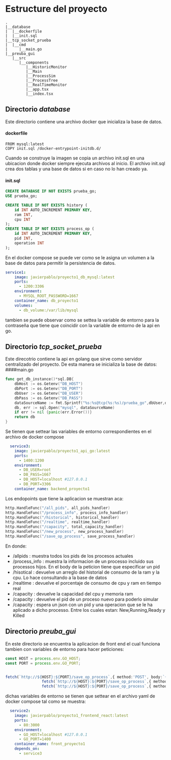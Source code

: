 # Estructure del proyecto
```
.
|__database
|  |__dockerfile
|  |__init.sql
|__tcp_socket_prueba
|  |__cmd
|     |__main.go
|__preuba_gui
   |__src
      |__components
         |__HistoricMonitor
         |__Main
         |__ProcessSim
         |__ProcessTree
         |__RealTimeMonitor
         |__app.tsx
         |__index.tsx
```
## Directorio _database_
Este directorio contiene una archivo docker que inicializa la base de datos.
#### dockerfile
```docker
FROM mysql:latest
COPY init.sql /docker-entrypoint-initdb.d/
```
Cuando se construye la imagen se copia un archivo init.sql en una ubicacion donde docker siempre ejecuta archivos al inicio. El archivo init.sql crea dos tablas y una base de datos si en caso no lo han creado ya.
#### init.sql
```sql
CREATE DATABASE IF NOT EXISTS prueba_go;
USE prueba_go;

CREATE TABLE IF NOT EXISTS history (
    id INT AUTO_INCREMENT PRIMARY KEY,
    ram INT,
    cpu INT
);
CREATE TABLE IF NOT EXISTS process_op (
    id INT AUTO_INCREMENT PRIMARY KEY,
    pid INT,
    operation INT
);

```
En el docker compose se puede ver como se le asigna un volumen a la base de datos para permitir la persistencia de datos.
```yaml
service1:
    image: javierpablo/proyecto1_db_mysql:latest
    ports:
      - 1200:3306
    environment:
      - MYSQL_ROOT_PASSWORD=1667
    container_name: db_proyecto1
    volumes:
      - db_volume:/var/lib/mysql
```
tambien se puede observar como se settea la variable de entorno para la contraseña que tiene que coincidir con la variable de entorno de la api en go.
## Directorio _tcp_socket_prueba_
Este direcotrio contiene la api en golang que sirve como servidor centralizado del proyecto.
De esta manera se inicializa la base de datos:
####main.go 
```go #2
func get_db_instance()*sql.DB{
	dbHost := os.Getenv("DB_HOST")
    dbPort := os.Getenv("DB_PORT")
    dbUser := os.Getenv("DB_USER")
    dbPass := os.Getenv("DB_PASS")
    dataSourceName := fmt.Sprintf("%s:%s@tcp(%s:%s)/prueba_go",dbUser,dbPass, dbHost, dbPort)
    db, err := sql.Open("mysql", dataSourceName)
    if err != nil {panic(err.Error())}
	return db
}
```
Se tienen que settear las variables de entorno correspondientes en el archivo de docker compose
```yaml
  service3:
    image: javierpablo/proyecto1_api_go:latest
    ports:
      - 1400:1200
    environment:
      - DB_USER=root
      - DB_PASS=1667
      - DB_HOST=localhost #127.0.0.1
      - DB_PORT=3306
    container_name: backend_proyecto1
```

Los endopoints que tiene la aplicacion se muestran aca:
```go
http.HandleFunc("/all_pids", all_pids_handler)
http.HandleFunc("/process_info", process_info_handler)
http.HandleFunc("/historical", historical_handler)
http.HandleFunc("/realtime", realtime_handler)
http.HandleFunc("/capacity", total_capacity_handler)
http.HandleFunc("/new_process", new_process_handler)
http.HandleFunc("/save_op_process", save_process_handler)
```
En donde:
- /allpids : muestra todos los pids de los procesos actuales
- /process_info : muestra la informacion de un processo incluido sus processos hijos. En el body de la peticion tiene que especificar un pid
- /hisotical : devuelve un arreglo del historial de consumo de la ram y la cpu. Lo hace consultando a la base de datos
- /realtime : devuelve el porcentaje de consumo de cpu y ram en tiempo real
- /capacity : devuelve la capacidad del cpu y memoria ram
- /capacity : devuelve el pid de un proceso nuevo para poderlo simular
- /capacity : espera un json con un pid y una operacion que se le ha aplicado a dicho processo. Entre los cuales estan: New,Running,Ready y Killed

## Directorio _preuba_gui_
En este directorio se encuentra la aplicacion de front end el cual funciona tambien con variables de entorno para hacer peticiones:
```typescript
const HOST = process.env.GO_HOST;
const PORT = process.env.GO_PORT;


fetch(`http://${HOST}:${PORT}/save_op_process`,{ method:'POST', body:`{"pid":${obj.Pid},"operation":1}`})
                fetch(`http://${HOST}:${PORT}/save_op_process`,{ method:'POST', body:`{"pid":${obj.Pid},"operation":2}`})
                fetch(`http://${HOST}:${PORT}/save_op_process`,{ method:'POST', body:`{"pid":${obj.Pid},"operation":3}`})
```

dichas variables de entorno se tienen que settear en el archivo yaml de docker compose tal como se muestra:
```yaml
  service2:
    image: javierpablo/proyecto1_frontend_react:latest
    ports:
      - 80:3000
    environment:
      - GO_HOST=localhost #127.0.0.1
      - GO_PORT=1400
    container_name: front_proyecto1
    depends_on:
      - service3
```

